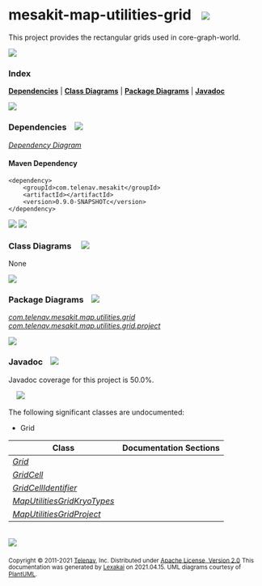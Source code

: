 # mesakit-map-utilities-grid &nbsp;&nbsp;<img src="https://www.kivakit.org/images/gears-32.png" srcset="https://www.kivakit.org/images/gears-32-2x.png 2x"/>

This project provides the rectangular grids used in core-graph-world.

<img src="https://www.kivakit.org/images/horizontal-line-512.png" srcset="https://www.kivakit.org/images/horizontal-line-512-2x.png 2x"/>

### Index



[**Dependencies**](#dependencies) | [**Class Diagrams**](#class-diagrams) | [**Package Diagrams**](#package-diagrams) | [**Javadoc**](#javadoc)

<img src="https://www.kivakit.org/images/horizontal-line-512.png" srcset="https://www.kivakit.org/images/horizontal-line-512-2x.png 2x"/>

### Dependencies <a name="dependencies"></a> &nbsp;&nbsp; <img src="https://www.kivakit.org/images/dependencies-32.png" srcset="https://www.kivakit.org/images/dependencies-32-2x.png 2x"/>

[*Dependency Diagram*](documentation/diagrams/dependencies.svg)

#### Maven Dependency

    <dependency>
        <groupId>com.telenav.mesakit</groupId>
        <artifactId></artifactId>
        <version>0.9.0-SNAPSHOTc</version>
    </dependency>

<img src="https://www.kivakit.org/images/horizontal-line-128.png" srcset="https://www.kivakit.org/images/horizontal-line-128-2x.png 2x"/>

[//]: # (start-user-text)



[//]: # (end-user-text)

<img src="https://www.kivakit.org/images/horizontal-line-128.png" srcset="https://www.kivakit.org/images/horizontal-line-128-2x.png 2x"/>

### Class Diagrams <a name="class-diagrams"></a> &nbsp; &nbsp; <img src="https://www.kivakit.org/images/diagram-40.png" srcset="https://www.kivakit.org/images/diagram-40-2x.png 2x"/>

None

<img src="https://www.kivakit.org/images/horizontal-line-128.png" srcset="https://www.kivakit.org/images/horizontal-line-128-2x.png 2x"/>

### Package Diagrams <a name="package-diagrams"></a> &nbsp;&nbsp; <img src="https://www.kivakit.org/images/box-32.png" srcset="https://www.kivakit.org/images/box-32-2x.png 2x"/>

[*com.telenav.mesakit.map.utilities.grid*](documentation/diagrams/com.telenav.mesakit.map.utilities.grid.svg)
[*com.telenav.mesakit.map.utilities.grid.project*](documentation/diagrams/com.telenav.mesakit.map.utilities.grid.project.svg)

<img src="https://www.kivakit.org/images/horizontal-line-128.png" srcset="https://www.kivakit.org/images/horizontal-line-128-2x.png 2x"/>

### Javadoc <a name="javadoc"></a> &nbsp;&nbsp; <img src="https://www.kivakit.org/images/books-32.png" srcset="https://www.kivakit.org/images/books-32-2x.png 2x"/>

Javadoc coverage for this project is 50.0%.

&nbsp; &nbsp;  <img src="https://www.kivakit.org/images/meter-50-12.png" srcset="https://www.kivakit.org/images/meter-50-12-2x.png 2x"/>

The following significant classes are undocumented:

- Grid

| Class | Documentation Sections |
|---|---|
| [*Grid*](https://telenav.github.io/mesakit-data/javadoc/mesakit.map.utilities.grid/com/telenav/mesakit/map/utilities/grid/Grid.html) |  |
| [*GridCell*](https://telenav.github.io/mesakit-data/javadoc/mesakit.map.utilities.grid/com/telenav/mesakit/map/utilities/grid/GridCell.html) |  |
| [*GridCellIdentifier*](https://telenav.github.io/mesakit-data/javadoc/mesakit.map.utilities.grid/com/telenav/mesakit/map/utilities/grid/GridCellIdentifier.html) |  |
| [*MapUtilitiesGridKryoTypes*](https://telenav.github.io/mesakit-data/javadoc/mesakit.map.utilities.grid/com/telenav/mesakit/map/utilities/grid/project/MapUtilitiesGridKryoTypes.html) |  |
| [*MapUtilitiesGridProject*](https://telenav.github.io/mesakit-data/javadoc/mesakit.map.utilities.grid/com/telenav/mesakit/map/utilities/grid/project/MapUtilitiesGridProject.html) |  |

[//]: # (start-user-text)



[//]: # (end-user-text)

<br/>

<img src="https://www.kivakit.org/images/horizontal-line-512.png" srcset="https://www.kivakit.org/images/horizontal-line-512-2x.png 2x"/>

<sub>Copyright &#169; 2011-2021 [Telenav](http://telenav.com), Inc. Distributed under [Apache License, Version 2.0](LICENSE)</sub>
<sub>This documentation was generated by [Lexakai](https://github.com/Telenav/lexakai) on 2021.04.15. UML diagrams courtesy
of [PlantUML](http://plantuml.com).</sub>


